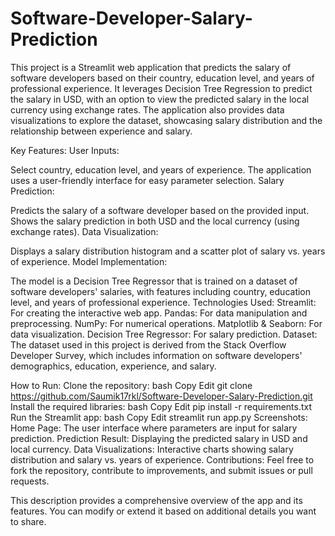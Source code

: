 # Software-Developer-Salary-Prediction

This project is a Streamlit web application that predicts the salary of software developers based on their country, education level, and years of professional experience. It leverages Decision Tree Regression to predict the salary in USD, with an option to view the predicted salary in the local currency using exchange rates. The application also provides data visualizations to explore the dataset, showcasing salary distribution and the relationship between experience and salary.

Key Features:
User Inputs:

Select country, education level, and years of experience.
The application uses a user-friendly interface for easy parameter selection.
Salary Prediction:

Predicts the salary of a software developer based on the provided input.
Shows the salary prediction in both USD and the local currency (using exchange rates).
Data Visualization:

Displays a salary distribution histogram and a scatter plot of salary vs. years of experience.
Model Implementation:

The model is a Decision Tree Regressor that is trained on a dataset of software developers' salaries, with features including country, education level, and years of professional experience.
Technologies Used:
Streamlit: For creating the interactive web app.
Pandas: For data manipulation and preprocessing.
NumPy: For numerical operations.
Matplotlib & Seaborn: For data visualization.
Decision Tree Regressor: For salary prediction.
Dataset:
The dataset used in this project is derived from the Stack Overflow Developer Survey, which includes information on software developers' demographics, education, experience, and salary.

How to Run:
Clone the repository:
bash
Copy
Edit
git clone https://github.com/Saumik17rkl/Software-Developer-Salary-Prediction.git
Install the required libraries:
bash
Copy
Edit
pip install -r requirements.txt
Run the Streamlit app:
bash
Copy
Edit
streamlit run app.py
Screenshots:
Home Page: The user interface where parameters are input for salary prediction.
Prediction Result: Displaying the predicted salary in USD and local currency.
Data Visualizations: Interactive charts showing salary distribution and salary vs. years of experience.
Contributions:
Feel free to fork the repository, contribute to improvements, and submit issues or pull requests.

This description provides a comprehensive overview of the app and its features. You can modify or extend it based on additional details you want to share.
